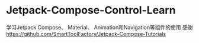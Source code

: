 # Jetpack-Compose-Control-Learn

学习Jetpack Compose、 Material、 Animation和Navigation等组件的使用
感谢
https://github.com/SmartToolFactory/Jetpack-Compose-Tutorials
